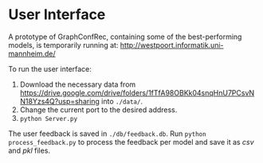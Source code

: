 # User Interface

A prototype of GraphConfRec, containing some of the best-performing models, is temporarily running at: http://westpoort.informatik.uni-mannheim.de/

To run the user interface:

1. Download the necessary data from https://drive.google.com/drive/folders/1fTfA98OBKk04snqHnU7PCsvNN18Yzs4Q?usp=sharing into `./data/`.
2. Change the current port to the desired address. 
3. ```python Server.py```

The user feedback is saved in `./db/feedback.db`. Run ```python process_feedback.py``` to process the feedback per model and save it as _csv_ and _pkl_ files.
